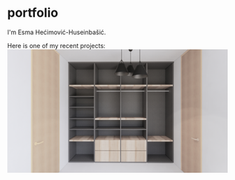 # portfolio

I'm Esma Hećimović-Huseinbašić.

Here is one of my recent projects:
![poz-5b.jpg](/img/poz-5b.jpg)

